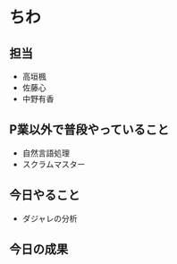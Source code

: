 # ちわ

## 担当

- 高垣楓
- 佐藤心
- 中野有香

## P業以外で普段やっていること

- 自然言語処理
- スクラムマスター

## 今日やること

- ダジャレの分析

## 今日の成果
